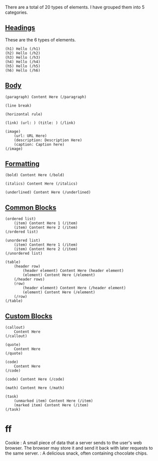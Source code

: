 There are a total of 20 types of elements. I have grouped them into 5 categories.

<h2><u>Headings</u></h2>

These are the 6 types of elements.
```
(h1) Hello (/h1)
(h2) Hello (/h2)
(h3) Hello (/h3)
(h4) Hello (/h4)
(h5) Hello (/h5)
(h6) Hello (/h6)
```

<h2><u>Body</u></h2>

`(paragraph) Content Here (/paragraph)`

`(line break)`

`(horizontal rule)`

`(link) (url: ) (title: ) (/link)`

```
(image)
	(url: URL Here)
	(description: Description Here)
	(caption: Caption here)
(/image)
```

<h2><u>Formatting</u></h2>

```
(bold) Content Here (/bold)

(italics) Content Here (/italics)

(underlined) Content Here (/underlined)
```

<h2><u>Common Blocks</u></h2>

```
(ordered list)
	(item) Content Here 1 (/item)
	(item) Content Here 2 (/item)
(/ordered list)
```

```
(unordered list)
	(item) Content Here 1 (/item)
	(item) Content Here 2 (/item)
(/unordered list)
```

```
(table)
	(header row)
		(header element) Content Here (header element)
		(element) Content Here (/element)
	(/header rows)
	(row)
		(header element) Content Here (/header element)
		(element) Content Here (/element)
	(/row)
(/table)
```

<h2><u>Custom Blocks</u></h2>

```
(callout)
	Content Here
(/callout)
```

```
(quote)
	Content Here
(/quote)
```

```
(code)
	Content Here
(/code)
```

`(code) Content Here (/code)`

`(math) Content Here (/math)`

```
(task)
	(unmarked item) Content Here (/item)
	(marked item) Content Here (/item)
(/task)
```

# ff

Cookie
:   A small piece of data that a server sends to the user's web browser. The
    browser may store it and send it back with later requests to the same server.
:   A delicious snack, often containing chocolate chips.
